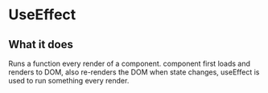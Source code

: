 # UseEffect

## What it does

Runs a function every render of a component.
component first loads and renders to DOM,
also re-renders the DOM when state changes,
useEffect is used to run something every render.
